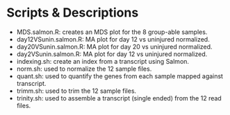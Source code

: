 # Scripts & Descriptions
  
  + MDS.salmon.R: creates an MDS plot for the 8 group-able samples.
  + day12VSunin.salmon.R: MA plot for day 12 vs uninjured normalized.
  + day20VSunin.salmon.R: MA plot for day 20 vs uninjured normalized.
  + day2VSunin.salmon.R: MA plot for day 12 vs uninjured normalized.
  + indexing.sh: create an index from a transcript using Salmon.
  + norm.sh: used to normalize the 12 sample files.
  + quant.sh: used to quantify the genes from each sample mapped against transcript.
  + trimm.sh: used to trim the 12 sample files.
  + trinity.sh: used to assemble a transcript (single ended) from the 12 read files.
